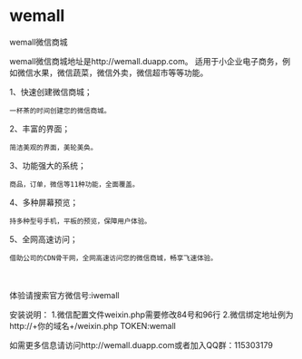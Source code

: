 wemall
======

wemall微信商城

wemall微信商城地址是http://wemall.duapp.com。
适用于小企业电子商务，例如微信水果，微信蔬菜，微信外卖，微信超市等等功能。

1、快速创建微信商城；

    一杯茶的时间创建您的微信商城。
2、丰富的界面；

    简洁美观的界面，美轮美奂。                         
3、功能强大的系统；

    商品，订单，微信等11种功能，全面覆盖。
4、多种屏幕预览；

    持多种型号手机，平板的预览，保障用户体验。
5、全网高速访问；

    借助公司的CDN骨干网，全网高速访问您的微信商城，畅享飞速体验。
　　
　　　

体验请搜索官方微信号:iwemall



安装说明：
	1.微信配置文件weixin.php需要修改84号和96行
	2.微信绑定地址例为http://+你的域名+/weixin.php TOKEN:wemall


如需更多信息请访问http://wemall.duapp.com或者加入QQ群：115303179
